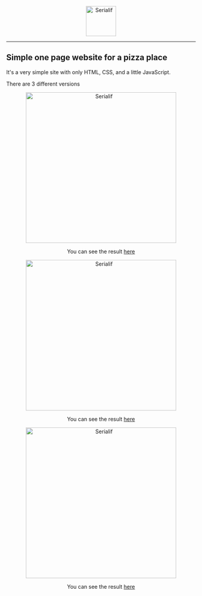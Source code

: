 <div align="center">
    <p align="center"><a href="https://serialif.com"><img width="80" height="80" src="https://serialif.com/images/serialif-white.png" alt="Serialif"></a>
<hr>
</div>

## Simple one page website for a pizza place
It's a very simple site with only HTML, CSS, and a little JavaScript.

There are 3 different versions


<div align="center">
    <p align="center"><a href="https://pizza2.serialif.com"><img width="400" height="auto" src="https://serialif.com/images/pizza2.jpg" alt="Serialif"></a>
</div>

<p align="center">You can see the result <a href="https://pizza2.serialif.com">here</a></p>

<div align="center">
    <p align="center"><a href="https://pizza1.serialif.com"><img width="400" height="auto" src="https://serialif.com/images/pizza1.jpg" alt="Serialif"></a>
</div>

<p align="center">You can see the result <a href="https://pizza1.serialif.com">here</a></p>

<div align="center">
    <p align="center"><a href="https://pizza3.serialif.com"><img width="400" height="auto" src="https://serialif.com/images/pizza3.jpg" alt="Serialif"></a>
</div>

<p align="center">You can see the result <a href="https://pizza3.serialif.com">here</a></p>

